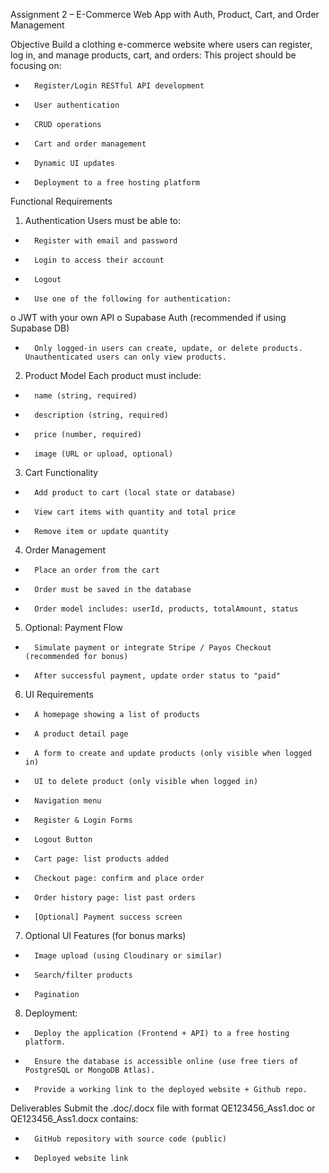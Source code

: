 Assignment 2 – E-Commerce Web App with Auth, Product, Cart, and Order Management
 
Objective
Build a clothing e-commerce website where users can register, log in, and manage products, cart, and orders:
This project should be focusing on:
-       Register/Login RESTful API development
-       User authentication
-       CRUD operations
-       Cart and order management
-       Dynamic UI updates
-       Deployment to a free hosting platform
Functional Requirements
1. Authentication
Users must be able to:
-   	Register with email and password
-   	Login to access their account
-   	Logout
-   	Use one of the following for authentication:
o   JWT with your own API
o   Supabase Auth (recommended if using Supabase DB)
-   	Only logged-in users can create, update, or delete products. Unauthenticated users can only view products.
2. Product Model
Each product must include:
-   	name (string, required)
-   	description (string, required)
-   	price (number, required)
-   	image (URL or upload, optional)
3. Cart Functionality
-   	Add product to cart (local state or database)
-   	View cart items with quantity and total price
-   	Remove item or update quantity
4. Order Management
-   	Place an order from the cart
-   	Order must be saved in the database
-   	Order model includes: userId, products, totalAmount, status
5. Optional: Payment Flow
-   	Simulate payment or integrate Stripe / Payos Checkout (recommended for bonus)
-   	After successful payment, update order status to "paid"
6. UI Requirements
-   	A homepage showing a list of products
-   	A product detail page
-   	A form to create and update products (only visible when logged in)
-   	UI to delete product (only visible when logged in)
-   	Navigation menu
-   	Register & Login Forms
-   	Logout Button
-   	Cart page: list products added
-   	Checkout page: confirm and place order
-   	Order history page: list past orders
-   	[Optional] Payment success screen
7. Optional UI Features (for bonus marks)
-   	Image upload (using Cloudinary or similar)
-   	Search/filter products
-   	Pagination
8. Deployment:
-       Deploy the application (Frontend + API) to a free hosting platform.
-       Ensure the database is accessible online (use free tiers of PostgreSQL or MongoDB Atlas).
-       Provide a working link to the deployed website + Github repo.
 
Deliverables
Submit the .doc/.docx file with format QE123456_Ass1.doc or QE123456_Ass1.docx contains:
-   	GitHub repository with source code (public)
-   	Deployed website link
 

